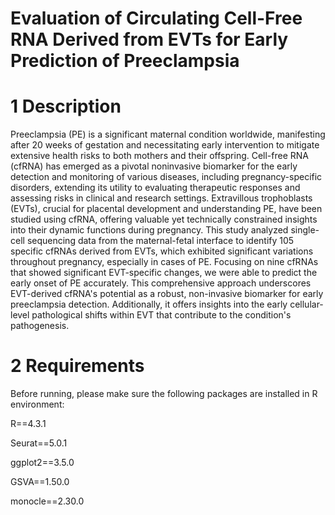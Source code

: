 # Evaluation of Circulating Cell-Free RNA Derived from EVTs for Early Prediction of Preeclampsia

# 1 Description

Preeclampsia (PE) is a significant maternal condition worldwide, manifesting after 20 weeks of gestation and necessitating early intervention to mitigate extensive health risks to both mothers and their offspring. Cell-free RNA (cfRNA) has emerged as a pivotal noninvasive biomarker for the early detection and monitoring of various diseases, including pregnancy-specific disorders, extending its utility to evaluating therapeutic responses and assessing risks in clinical and research settings. Extravillous trophoblasts (EVTs), crucial for placental development and understanding PE, have been studied using cfRNA, offering valuable yet technically constrained insights into their dynamic functions during pregnancy. This study analyzed single-cell sequencing data from the maternal-fetal interface to identify 105 specific cfRNAs derived from EVTs, which exhibited significant variations throughout pregnancy, especially in cases of PE. Focusing on nine cfRNAs that showed significant EVT-specific changes, we were able to predict the early onset of PE accurately. This comprehensive approach underscores EVT-derived cfRNA's potential as a robust, non-invasive biomarker for early preeclampsia detection. Additionally, it offers insights into the early cellular-level pathological shifts within EVT that contribute to the condition's pathogenesis.

# 2 Requirements

Before running, please make sure the following packages are installed in R environment:

R==4.3.1

Seurat==5.0.1

ggplot2==3.5.0

GSVA==1.50.0

monocle==2.30.0
